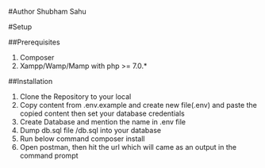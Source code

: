 #Author
Shubham Sahu

#Setup

##Prerequisites
1. Composer
2. Xampp/Wamp/Mamp with php >= 7.0.*

##Installation
1. Clone the Repository to your local
2. Copy content from .env.example and create new file(.env) and paste the copied content then set your database credentials 
3. Create Database and mention the name in .env file
4. Dump db.sql file /db.sql into your database
5. Run below command
	composer install
6. Open postman, then hit the url which will came as an output in the command prompt